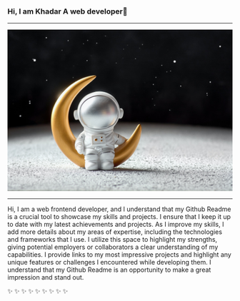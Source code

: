 ### Hi, I am Khadar A web developer👋

---
![Alt text](/img/cover-image.jpeg?raw=true "Optional Title")

---
Hi, I am a web frontend developer, and I understand that my Github Readme is a crucial tool to showcase my skills and projects. I ensure that I keep it up to date with my latest achievements and projects. As I improve my skills, I add more details about my areas of expertise, including the technologies and frameworks that I use. I utilize this space to highlight my strengths, giving potential employers or collaborators a clear understanding of my capabilities. I provide links to my most impressive projects and highlight any unique features or challenges I encountered while developing them. I understand that my Github Readme is an opportunity to make a great impression and stand out. 

 ✨  ✨  ✨  ✨  ✨  ✨  ✨  ✨  ✨ 



<!--
**cadare/cadare** is a ✨ _special_ ✨ repository because its `README.md` (this file) appears on your GitHub profile.

Here are some ideas to get you started:

- 🔭 I’m currently working on ...
- 🌱 I’m currently learning ...
- 👯 I’m looking to collaborate on ...
- 🤔 I’m looking for help with ...
- 💬 Ask me about ...
- 📫 How to reach me: ...
- 😄 Pronouns: ...
- ⚡ Fun fact: ...
-->
